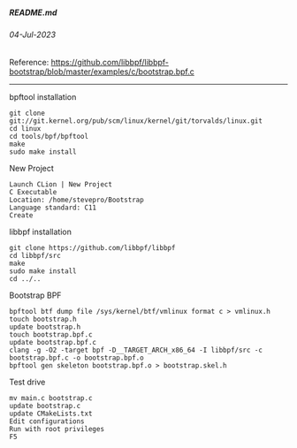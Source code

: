 ##### README.md
###### 04-Jul-2023
Reference: https://github.com/libbpf/libbpf-bootstrap/blob/master/examples/c/bootstrap.bpf.c
<hr />

bpftool installation
```
git clone git://git.kernel.org/pub/scm/linux/kernel/git/torvalds/linux.git
cd linux
cd tools/bpf/bpftool
make
sudo make install
```
New Project
```
Launch CLion | New Project
C Executable
Location: /home/stevepro/Bootstrap
Language standard: C11
Create
```
libbpf installation
```
git clone https://github.com/libbpf/libbpf
cd libbpf/src
make
sudo make install
cd ../..
```
Bootstrap BPF
```
bpftool btf dump file /sys/kernel/btf/vmlinux format c > vmlinux.h
touch bootstrap.h
update bootstrap.h
touch bootstrap.bpf.c
update bootstrap.bpf.c
clang -g -O2 -target bpf -D__TARGET_ARCH_x86_64 -I libbpf/src -c bootstrap.bpf.c -o bootstrap.bpf.o
bpftool gen skeleton bootstrap.bpf.o > bootstrap.skel.h
```
Test drive
```
mv main.c bootstrap.c
update bootstrap.c
update CMakeLists.txt
Edit configurations
Run with root privileges
F5
```
